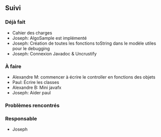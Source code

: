 ## Suivi
### Déjà fait
* Cahier des charges
* Joseph: AlgoSample est implémenté
* Joseph: Création de toutes les fonctions toString dans le modèle utiles pour le debugging
* Joseph: Connexion Javadoc & Uncrustify
 
### À faire
* Alexandre M: commencer à écrire le controller en fonctions des objets
* Paul: Écrire les classes
* Alexandre B: Mini javafx
* Joseph: Aider paul

### Problèmes rencontrés

### Responsable
* Joseph
